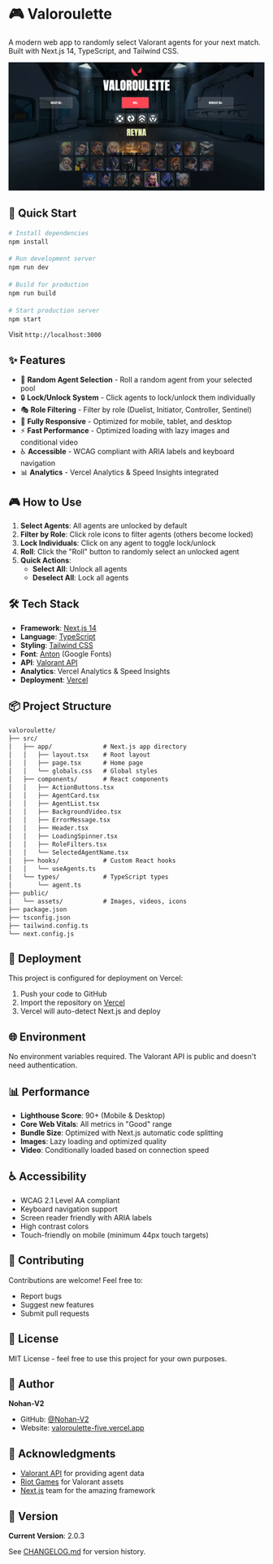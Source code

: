 # 🎮 Valoroulette

A modern web app to randomly select Valorant agents for your next match. Built with Next.js 14, TypeScript, and Tailwind CSS.

![Valoroulette Preview](public/assets/img/preview.png)

## 🚀 Quick Start

```bash
# Install dependencies
npm install

# Run development server
npm run dev

# Build for production
npm run build

# Start production server
npm start
```

Visit `http://localhost:3000`

## ✨ Features

- 🎯 **Random Agent Selection** - Roll a random agent from your selected pool
- 🔒 **Lock/Unlock System** - Click agents to lock/unlock them individually
- 🎭 **Role Filtering** - Filter by role (Duelist, Initiator, Controller, Sentinel)
- 📱 **Fully Responsive** - Optimized for mobile, tablet, and desktop
- ⚡ **Fast Performance** - Optimized loading with lazy images and conditional video
- ♿ **Accessible** - WCAG compliant with ARIA labels and keyboard navigation
- 📊 **Analytics** - Vercel Analytics & Speed Insights integrated

## 🎮 How to Use

1. **Select Agents**: All agents are unlocked by default
2. **Filter by Role**: Click role icons to filter agents (others become locked)
3. **Lock Individuals**: Click on any agent to toggle lock/unlock
4. **Roll**: Click the "Roll" button to randomly select an unlocked agent
5. **Quick Actions**:
   - **Select All**: Unlock all agents
   - **Deselect All**: Lock all agents

## 🛠️ Tech Stack

- **Framework**: [Next.js 14](https://nextjs.org/)
- **Language**: [TypeScript](https://www.typescriptlang.org/)
- **Styling**: [Tailwind CSS](https://tailwindcss.com/)
- **Font**: [Anton](https://fonts.google.com/specimen/Anton) (Google Fonts)
- **API**: [Valorant API](https://valorant-api.com/)
- **Analytics**: Vercel Analytics & Speed Insights
- **Deployment**: [Vercel](https://vercel.com/)

## 📦 Project Structure

```
valoroulette/
├── src/
│   ├── app/              # Next.js app directory
│   │   ├── layout.tsx    # Root layout
│   │   ├── page.tsx      # Home page
│   │   └── globals.css   # Global styles
│   ├── components/       # React components
│   │   ├── ActionButtons.tsx
│   │   ├── AgentCard.tsx
│   │   ├── AgentList.tsx
│   │   ├── BackgroundVideo.tsx
│   │   ├── ErrorMessage.tsx
│   │   ├── Header.tsx
│   │   ├── LoadingSpinner.tsx
│   │   ├── RoleFilters.tsx
│   │   └── SelectedAgentName.tsx
│   ├── hooks/            # Custom React hooks
│   │   └── useAgents.ts
│   └── types/            # TypeScript types
│       └── agent.ts
├── public/
│   └── assets/           # Images, videos, icons
├── package.json
├── tsconfig.json
├── tailwind.config.ts
└── next.config.js
```

## 🚀 Deployment

This project is configured for deployment on Vercel:

1. Push your code to GitHub
2. Import the repository on [Vercel](https://vercel.com/new)
3. Vercel will auto-detect Next.js and deploy

## 🌐 Environment

No environment variables required. The Valorant API is public and doesn't need authentication.

## 📊 Performance

- **Lighthouse Score**: 90+ (Mobile & Desktop)
- **Core Web Vitals**: All metrics in "Good" range
- **Bundle Size**: Optimized with Next.js automatic code splitting
- **Images**: Lazy loading and optimized quality
- **Video**: Conditionally loaded based on connection speed

## ♿ Accessibility

- WCAG 2.1 Level AA compliant
- Keyboard navigation support
- Screen reader friendly with ARIA labels
- High contrast colors
- Touch-friendly on mobile (minimum 44px touch targets)

## 🤝 Contributing

Contributions are welcome! Feel free to:
- Report bugs
- Suggest new features
- Submit pull requests

## 📄 License

MIT License - feel free to use this project for your own purposes.

## 👤 Author

**Nohan-V2**
- GitHub: [@Nohan-V2](https://github.com/Nohan-V2)
- Website: [valoroulette-five.vercel.app](https://valoroulette-five.vercel.app)

## 🙏 Acknowledgments

- [Valorant API](https://valorant-api.com/) for providing agent data
- [Riot Games](https://www.riotgames.com/) for Valorant assets
- [Next.js](https://nextjs.org/) team for the amazing framework

## 📝 Version

**Current Version**: 2.0.3

See [CHANGELOG.md](CHANGELOG.md) for version history.

